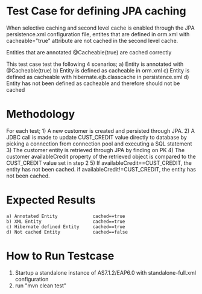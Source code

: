 Test Case for defining JPA caching
==================================

When selective caching and second level cache is enabled through the JPA persistence.xml configuration file, entites that are defined in
orm.xml with cacheable="true" attribute are not cached in the second level cache.   

Entities that are annotated @Cacheable(true) are cached correctly
 
This test case test the following 4 scenarios;
	a) Entity is annotated with @Cacheable(true)
 	b) Entity is defined as cacheable in orm.xml
 	c) Entity is defined as cacheable with hibernate.ejb.classcache in persistence.xml
 	d) Entity has not been defined as cacheable and therefore should not be cached
 
Methodology
===========

For each test;
	1) A new customer is created and persisted through JPA.
	2) A JDBC call is made to update CUST_CREDIT value directly to database by picking a connection from connection pool and executing a SQL statement
 	3) The customer entity is retrieved through JPA by finding on PK 
 	4) The customer availableCredit property of the retrieved object is compared to the CUST_CREDIT value set in step 2
 	5) If availableCredit==CUST_CREDIT, the entity has not been cached. if availableCredit!=CUST_CREDIT, the entity has not been cached.
 
Expected Results
================ 
 	a) Annotated Entity 			cached==true
 	b) XML Entity					cached==true
 	c) Hibernate defined Entity		cached==true
 	d) Not cached Entity			cached==false

How to Run Testcase
===================

1) Startup a standalone instance of AS7.1.2/EAP6.0 with standalone-full.xml configuration
2) run "mvn clean test"
